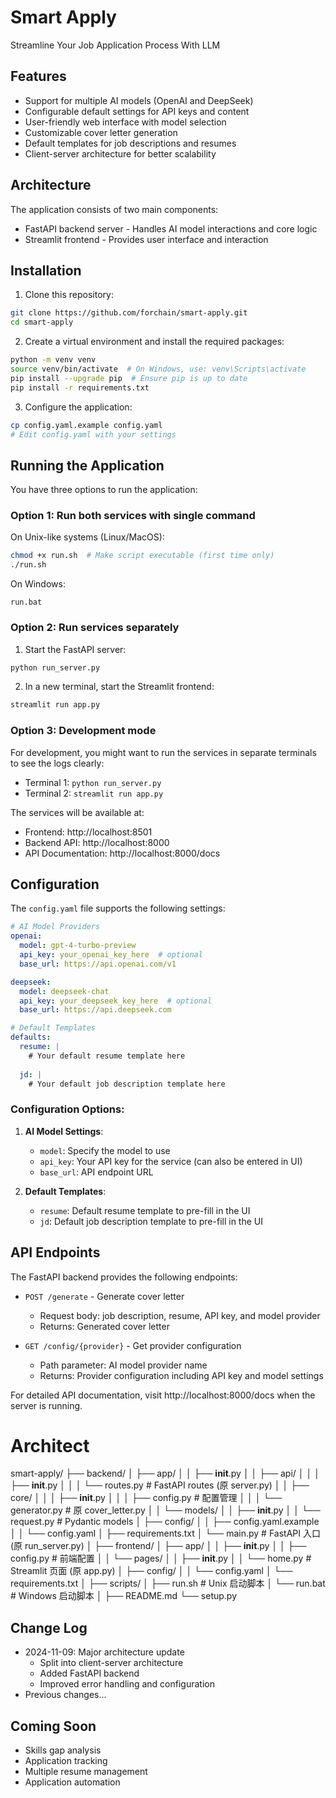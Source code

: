 # Smart Apply

Streamline Your Job Application Process With LLM

## Features

* Support for multiple AI models (OpenAI and DeepSeek)
* Configurable default settings for API keys and content
* User-friendly web interface with model selection
* Customizable cover letter generation
* Default templates for job descriptions and resumes
* Client-server architecture for better scalability

## Architecture
The application consists of two main components:
* FastAPI backend server - Handles AI model interactions and core logic
* Streamlit frontend - Provides user interface and interaction

## Installation

1. Clone this repository:

```bash
git clone https://github.com/forchain/smart-apply.git
cd smart-apply
```

2. Create a virtual environment and install the required packages:

```bash
python -m venv venv
source venv/bin/activate  # On Windows, use: venv\Scripts\activate
pip install --upgrade pip  # Ensure pip is up to date
pip install -r requirements.txt
```

3. Configure the application:

```bash
cp config.yaml.example config.yaml
# Edit config.yaml with your settings
```

## Running the Application

You have three options to run the application:

### Option 1: Run both services with single command

On Unix-like systems (Linux/MacOS):
```bash
chmod +x run.sh  # Make script executable (first time only)
./run.sh
```

On Windows:
```batch
run.bat
```

### Option 2: Run services separately
1. Start the FastAPI server:
```bash
python run_server.py
```

2. In a new terminal, start the Streamlit frontend:
```bash
streamlit run app.py
```

### Option 3: Development mode
For development, you might want to run the services in separate terminals to see the logs clearly:
* Terminal 1: `python run_server.py`
* Terminal 2: `streamlit run app.py`

The services will be available at:
* Frontend: http://localhost:8501
* Backend API: http://localhost:8000
* API Documentation: http://localhost:8000/docs

## Configuration
The `config.yaml` file supports the following settings:

```yaml
# AI Model Providers
openai:
  model: gpt-4-turbo-preview
  api_key: your_openai_key_here  # optional
  base_url: https://api.openai.com/v1

deepseek:
  model: deepseek-chat
  api_key: your_deepseek_key_here  # optional
  base_url: https://api.deepseek.com

# Default Templates
defaults:
  resume: |
    # Your default resume template here
    
  jd: |
    # Your default job description template here
```

### Configuration Options:

1. **AI Model Settings**:
   - `model`: Specify the model to use
   - `api_key`: Your API key for the service (can also be entered in UI)
   - `base_url`: API endpoint URL

2. **Default Templates**:
   - `resume`: Default resume template to pre-fill in the UI
   - `jd`: Default job description template to pre-fill in the UI

## API Endpoints

The FastAPI backend provides the following endpoints:

* `POST /generate` - Generate cover letter
  - Request body: job description, resume, API key, and model provider
  - Returns: Generated cover letter

* `GET /config/{provider}` - Get provider configuration
  - Path parameter: AI model provider name
  - Returns: Provider configuration including API key and model settings

For detailed API documentation, visit http://localhost:8000/docs when the server is running.

# Architect
smart-apply/
├── backend/
│   ├── app/
│   │   ├── __init__.py
│   │   ├── api/
│   │   │   ├── __init__.py
│   │   │   └── routes.py        # FastAPI routes (原 server.py)
│   │   ├── core/
│   │   │   ├── __init__.py
│   │   │   ├── config.py        # 配置管理
│   │   │   └── generator.py     # 原 cover_letter.py
│   │   └── models/
│   │       ├── __init__.py
│   │       └── request.py       # Pydantic models
│   ├── config/
│   │   ├── config.yaml.example
│   │   └── config.yaml
│   ├── requirements.txt
│   └── main.py                  # FastAPI 入口 (原 run_server.py)
│
├── frontend/
│   ├── app/
│   │   ├── __init__.py
│   │   ├── config.py           # 前端配置
│   │   └── pages/
│   │       ├── __init__.py
│   │       └── home.py         # Streamlit 页面 (原 app.py)
│   ├── config/
│   │   └── config.yaml
│   └── requirements.txt
│
├── scripts/
│   ├── run.sh                  # Unix 启动脚本
│   └── run.bat                 # Windows 启动脚本
│
├── README.md
└── setup.py

## Change Log
* 2024-11-09: Major architecture update
  * Split into client-server architecture
  * Added FastAPI backend
  * Improved error handling and configuration
* Previous changes...

## Coming Soon
* Skills gap analysis
* Application tracking
* Multiple resume management
* Application automation
